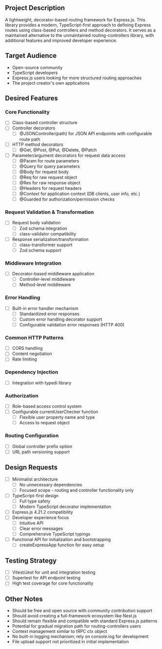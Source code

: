 ## Project Description

A lightweight, decorator-based routing framework for Express.js. This library provides a modern, TypeScript-first approach to defining Express routes using class-based controllers and method decorators. It serves as a maintained alternative to the unmaintained routing-controllers library, with additional features and improved developer experience.

## Target Audience

- Open-source community
- TypeScript developers
- Express.js users looking for more structured routing approaches
- The project creator's own applications

## Desired Features

### Core Functionality

- [ ] Class-based controller structure
- [ ] Controller decorators
  - [ ] @JSONController(path) for JSON API endpoints with configurable route path
- [ ] HTTP method decorators
  - [ ] @Get, @Post, @Put, @Delete, @Patch
- [ ] Parameter/argument decorators for request data access
  - [ ] @Param for route parameters
  - [ ] @Query for query parameters
  - [ ] @Body for request body
  - [ ] @Req for raw request object
  - [ ] @Res for raw response object
  - [ ] @Headers for request headers
  - [ ] @Context for application context (DB clients, user info, etc.)
  - [ ] @Guarded for authorization/permission checks

### Request Validation & Transformation

- [ ] Request body validation
  - [ ] Zod schema integration
  - [ ] class-validator compatibility
- [ ] Response serialization/transformation
  - [ ] class-transformer support
  - [ ] Zod schema support

### Middleware Integration

- [ ] Decorator-based middleware application
  - [ ] Controller-level middleware
  - [ ] Method-level middleware

### Error Handling

- [ ] Built-in error handler mechanism
  - [ ] Standardized error responses
  - [ ] Custom error handling decorator support
  - [ ] Configurable validation error responses (HTTP 400)

### Common HTTP Patterns

- [ ] CORS handling
- [ ] Content negotiation
- [ ] Rate limiting

### Dependency Injection

- [ ] Integration with typedi library

### Authorization

- [ ] Role-based access control system
- [ ] Configurable currentUserChecker function
  - [ ] Flexible user property name and type
  - [ ] Access to request object

### Routing Configuration

- [ ] Global controller prefix option
- [ ] URL path versioning support

## Design Requests

- [ ] Minimalist architecture
  - [ ] No unnecessary dependencies
  - [ ] Focused scope - routing and controller functionality only
- [ ] TypeScript-first design
  - [ ] Full type safety
  - [ ] Modern TypeScript decorator implementation
- [ ] Express.js 4.21.2 compatibility
- [ ] Developer experience focus
  - [ ] Intuitive API
  - [ ] Clear error messages
  - [ ] Comprehensive TypeScript typings
- [ ] Functional API for initialization and bootstrapping
  - [ ] createExpressApp function for easy setup

## Testing Strategy

- [ ] Vitest/Jest for unit and integration testing
- [ ] Supertest for API endpoint testing
- [ ] High test coverage for core functionality

## Other Notes

- Should be free and open source with community contribution support
- Should avoid creating a full-framework ecosystem like Nest.js
- Should remain flexible and compatible with standard Express.js patterns
- Potential for gradual migration path for routing-controllers users
- Context management similar to tRPC ctx object
- No built-in logging mechanism; rely on console.log for development
- File upload support not prioritized in initial implementation
